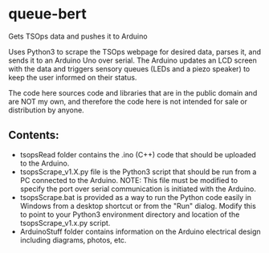 # queue-bert
Gets TSOps data and pushes it to Arduino

Uses Python3 to scrape the TSOps webpage for desired data, parses it, and sends it to an Arduino Uno over serial. The Arduino updates an LCD screen with the data and triggers sensory queues (LEDs and a piezo speaker) to keep the user informed on their status.

The code here sources code and libraries that are in the public domain and are NOT my own, and therefore the code here is not intended for sale or distribution by anyone.

## Contents:
- tsopsRead folder contains the .ino (C++) code that should be uploaded to the Arduino.
- tsopsScrape_v1.X.py file is the Python3 script that should be run from a PC connected to the Arduino. NOTE: This file must be modified to specify the port over serial communication is initiated with the Arduino.
- tsopsScrape.bat is provided as a way to run the Python code easily in Windows from a desktop shortcut or from the "Run" dialog. Modify this to point to your Python3 environment directory and location of the tsopsScrape_v1.x.py script.
- ArduinoStuff folder contains information on the Arduino electrical design including diagrams, photos, etc.
